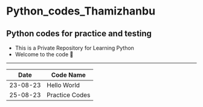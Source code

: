 # **Python_codes_Thamizhanbu**
## Python codes for practice and testing
- This is a Private Repository for Learning Python
- Welcome to the code 🫡

---
|Date|Code Name|
|--------|--------|
|23-08-23|Hello World|
|25-08-23|Practice Codes|

